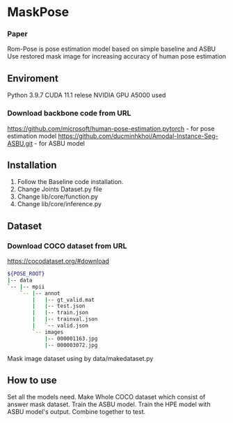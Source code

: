 # MaskPose

### Paper
Rom-Pose is pose estimation model based on simple baseline and ASBU
Use restored mask image for increasing accuracy of human pose estimation

Enviroment
---
Python 3.9.7
CUDA 11.1 relese
NVIDIA GPU A5000 used

### Download backbone code from URL
https://github.com/microsoft/human-pose-estimation.pytorch - for pose estimation model
https://github.com/ducminhkhoi/Amodal-Instance-Seg-ASBU.git - for ASBU model

Installation 
---
1. Follow the Baseline code installation.
2. Change Joints Dataset.py file
3. Change lib/core/function.py
4. Change lib/core/inference.py

Dataset
---
### Download COCO dataset from URL
https://cocodataset.org/#download

```bash
${POSE_ROOT}
|-- data
`-- |-- mpii
    `-- |-- annot
        |   |-- gt_valid.mat
        |   |-- test.json
        |   |-- train.json
        |   |-- trainval.json
        |   `-- valid.json
        `-- images
            |-- 000001163.jpg
            |-- 000003072.jpg
```

Mask image dataset using by data/makedataset.py

How to use
---
Set all the models need.
Make Whole COCO dataset which consist of answer mask dataset.
Train the ASBU model.
Train the HPE model with ASBU model's output.
Combine together to test.

<!-- CUDA_VISIBLE_DEVICES=0,1,2,3 python pose_estimation/train.py --cfg experiments/coco/resnet152/256x192_d256x3_adam_lr1e-3.yaml -->
